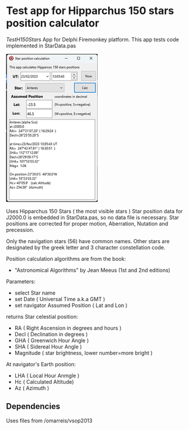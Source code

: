 # Test app for Hipparchus 150 stars position calculator

*TestH150Stars* App for Delphi Firemonkey platform.
This app tests code implemented in StarData.pas

![screenshot](TestH150Stars.png)

Uses Hipparchus 150 Stars ( the most visible stars )
Star position data for J2000.0 is embedded in StarData.pas, so no data file is necessary.
Star positions are corrected for proper motion, Aberration, Nutation and precession.

Only the navigation stars (56) have common names. 
Other stars are designated by the greek letter and 3 character constellation code.

Position calculation algorithms are from the book:

* "Astronomical Algorithms" by Jean Meeus (1st and 2nd editions)

Parameters:

* select Star name
* set Date ( Universal Time a.k.a GMT ) 
* set navigator Assumed Position ( Lat and Lon )

returns Star celestial position:

* RA ( Right Ascension in degrees and hours )
* Decl ( Declination in degrees ) 
* GHA ( Greenwich Hour Angle )
* SHA ( Sidereal Hour Angle )
* Magnitude ( star brightness, lower number=more  bright ) 

At navigator's Earth position:

* LHA ( Local Hour Anmgle )
* Hc ( Calculated Altitude) 
* Az ( Azimuth )

## Dependencies  

Uses files from /omarreis/vsop2013

